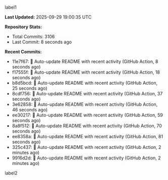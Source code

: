 
label1 
<!-- ACTIVITY_START -->
**Last Updated:** 2025-09-29 19:00:35 UTC

**Repository Stats:**
- Total Commits: 3106
- Last Commit: 8 seconds ago

**Recent Commits:**
- 11e7f67: 🤖 Auto-update README with recent activity (GitHub Action, 8 seconds ago)
- f17555f: 🤖 Auto-update README with recent activity (GitHub Action, 18 seconds ago)
- b8d5bcd: 🤖 Auto-update README with recent activity (GitHub Action, 25 seconds ago)
- 8cdf756: 🤖 Auto-update README with recent activity (GitHub Action, 37 seconds ago)
- 3e62858: 🤖 Auto-update README with recent activity (GitHub Action, 46 seconds ago)
- ee30217: 🤖 Auto-update README with recent activity (GitHub Action, 59 seconds ago)
- 8a8f512: 🤖 Auto-update README with recent activity (GitHub Action, 70 seconds ago)
- ee8358a: 🤖 Auto-update README with recent activity (GitHub Action, 81 seconds ago)
- 325c437: 🤖 Auto-update README with recent activity (GitHub Action, 2 minutes ago)
- 9916d2d: 🤖 Auto-update README with recent activity (GitHub Action, 2 minutes ago)
<!-- ACTIVITY_END -->

label2
